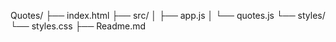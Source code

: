 Quotes/
├── index.html
├── src/
│   ├── app.js
│   └── quotes.js
└── styles/
    └── styles.css
├── Readme.md